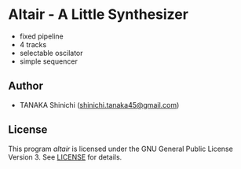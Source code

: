 # Altair - A Little Synthesizer

- fixed pipeline
- 4 tracks
- selectable oscilator
- simple sequencer

## Author

- TANAKA Shinichi (<shinichi.tanaka45@gmail.com>)

## License

This program *altair* is licensed under the GNU General Public License Version 3. See [LICENSE](LICENSE) for details.
